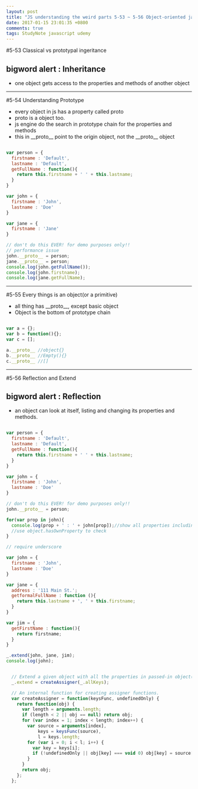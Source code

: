 ```yaml
---
layout: post
title: "JS understanding the weird parts 5-53 ~ 5-56 Object-oriented javascript and prototypal inheritance"
date: 2017-01-15 23:01:35 +0800
comments: true
tags: StudyNote javascript udemy
---
```


<!--more-->

#5-53 Classical vs prototypal ingeritance

## bigword alert : Inheritance
- one object gets access to the properties and methods of another object


---

#5-54 Understanding Prototype

- every object in js has a property called proto
- proto is a object too.
- js engine do the search in prototype chain for the properties and methods
- this in \_\_proto\_\_ point to the origin object, not the \_\_proto\_\_ object

``` javascript

var person = {
  firstname : 'Default',
  lastname : 'Default',
  getFullName : function(){
    return this.firstname + ' ' + this.lastname;
  }
}

var john = {
  firstname : 'John',
  lastname : 'Doe'
}

var jane = {
  firstname : 'Jane'
}

// don't do this EVER! for demo purposes only!!
// performance issue
john.__proto__ = person;
jane.__proto__ = person;
console.log(john.getFullName());
console.log(john.firstname);
console.log(jane.getFullName);

```

---

#5-55 Every things is an object(or a primitive)

- all thing has \_\_proto\_\_, except basic object
- Object is the bottom of prototype chain

``` javascript

var a = {};
var b = function(){};
var c = [];

a.__proto__ //object{}
b.__proto__ //Empty(){}
c.__proto__ //[]

```

---

#5-56 Reflection and Extend

## bigword alert : Reflection
- an object can look at itself, listing and changing its properties and methods.

``` javascript

var person = {
  firstname : 'Default',
  lastname : 'Default',
  getFullName : function(){
    return this.firstname + ' ' + this.lastname;
  }
}

var john = {
  firstname : 'John',
  lastname : 'Doe'
}

// don't do this EVER! for demo purposes only!!
john.__proto__ = person;

for(var prop in john){
  console.log(prop + ' : ' + john[prop]);//show all properties including proto's
  //use object.hasOwnProperty to check
}


```

``` javascript underscore extend
// require underscore

var john = {
  firstname : 'John',
  lastname : 'Doe'
}

var jane = {
  address : '111 Main St.';
  getformalFullName : function (){
    return this.lastname + ', ' + this.firstname;
  }
}

var jim = {
  getFirstName : function(){
    return firstname;
  }
}

_.extend(john, jane, jim);
console.log(john);

```

``` javascript source code of _

  // Extend a given object with all the properties in passed-in object(s).
  _.extend = createAssigner(_.allKeys);

  // An internal function for creating assigner functions.
  var createAssigner = function(keysFunc, undefinedOnly) {
    return function(obj) {
      var length = arguments.length;
      if (length < 2 || obj == null) return obj;
      for (var index = 1; index < length; index++) {
        var source = arguments[index],
            keys = keysFunc(source),
            l = keys.length;
        for (var i = 0; i < l; i++) {
          var key = keys[i];
          if (!undefinedOnly || obj[key] === void 0) obj[key] = source[key];
        }
      }
      return obj;
    };
  };

```
